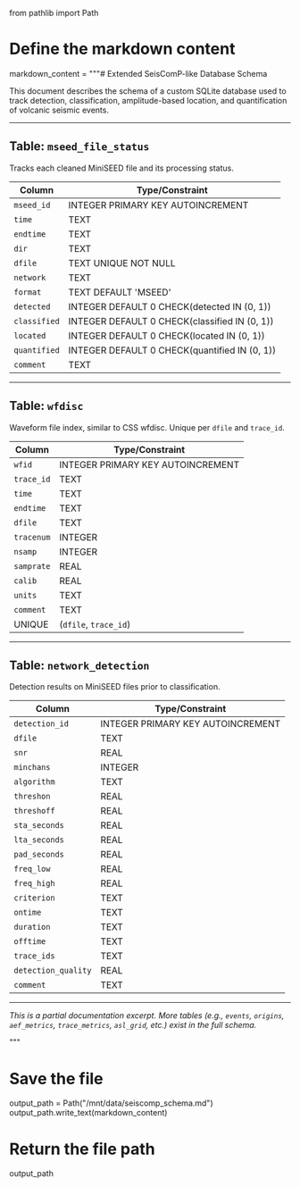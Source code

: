 from pathlib import Path

# Define the markdown content
markdown_content = """# Extended SeisComP-like Database Schema

This document describes the schema of a custom SQLite database used to track detection, classification, amplitude-based location, and quantification of volcanic seismic events.

---

## Table: `mseed_file_status`
Tracks each cleaned MiniSEED file and its processing status.

| Column        | Type/Constraint                                  |
|---------------|--------------------------------------------------|
| `mseed_id`    | INTEGER PRIMARY KEY AUTOINCREMENT                |
| `time`        | TEXT                                             |
| `endtime`     | TEXT                                             |
| `dir`         | TEXT                                             |
| `dfile`       | TEXT UNIQUE NOT NULL                             |
| `network`     | TEXT                                             |
| `format`      | TEXT DEFAULT 'MSEED'                             |
| `detected`    | INTEGER DEFAULT 0 CHECK(detected IN (0, 1))      |
| `classified`  | INTEGER DEFAULT 0 CHECK(classified IN (0, 1))    |
| `located`     | INTEGER DEFAULT 0 CHECK(located IN (0, 1))       |
| `quantified`  | INTEGER DEFAULT 0 CHECK(quantified IN (0, 1))    |
| `comment`     | TEXT                                             |

---

## Table: `wfdisc`
Waveform file index, similar to CSS wfdisc. Unique per `dfile` and `trace_id`.

| Column        | Type/Constraint                      |
|---------------|--------------------------------------|
| `wfid`        | INTEGER PRIMARY KEY AUTOINCREMENT    |
| `trace_id`    | TEXT                                 |
| `time`        | TEXT                                 |
| `endtime`     | TEXT                                 |
| `dfile`       | TEXT                                 |
| `tracenum`    | INTEGER                              |
| `nsamp`       | INTEGER                              |
| `samprate`    | REAL                                 |
| `calib`       | REAL                                 |
| `units`       | TEXT                                 |
| `comment`     | TEXT                                 |
| UNIQUE        | (`dfile`, `trace_id`)                |

---

## Table: `network_detection`
Detection results on MiniSEED files prior to classification.

| Column             | Type/Constraint                     |
|--------------------|-------------------------------------|
| `detection_id`     | INTEGER PRIMARY KEY AUTOINCREMENT   |
| `dfile`            | TEXT                                |
| `snr`              | REAL                                |
| `minchans`         | INTEGER                             |
| `algorithm`        | TEXT                                |
| `threshon`         | REAL                                |
| `threshoff`        | REAL                                |
| `sta_seconds`      | REAL                                |
| `lta_seconds`      | REAL                                |
| `pad_seconds`      | REAL                                |
| `freq_low`         | REAL                                |
| `freq_high`        | REAL                                |
| `criterion`        | TEXT                                |
| `ontime`           | TEXT                                |
| `duration`         | TEXT                                |
| `offtime`          | TEXT                                |
| `trace_ids`        | TEXT                                |
| `detection_quality`| REAL                                |
| `comment`          | TEXT                                |

---

*This is a partial documentation excerpt. More tables (e.g., `events`, `origins`, `aef_metrics`, `trace_metrics`, `asl_grid`, etc.) exist in the full schema.*

"""

# Save the file
output_path = Path("/mnt/data/seiscomp_schema.md")
output_path.write_text(markdown_content)

# Return the file path
output_path

